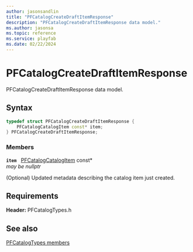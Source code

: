 ```yaml
---
author: jasonsandlin
title: "PFCatalogCreateDraftItemResponse"
description: "PFCatalogCreateDraftItemResponse data model."
ms.author: jasonsa
ms.topic: reference
ms.service: playfab
ms.date: 02/22/2024
---
```


# PFCatalogCreateDraftItemResponse  

PFCatalogCreateDraftItemResponse data model.  

## Syntax  
  
```cpp
typedef struct PFCatalogCreateDraftItemResponse {  
    PFCatalogCatalogItem const* item;  
} PFCatalogCreateDraftItemResponse;  
```
  
### Members  
  
**`item`** &nbsp; [PFCatalogCatalogItem](pfcatalogcatalogitem.md) const*  
*may be nullptr*  
  
(Optional) Updated metadata describing the catalog item just created.
  
  
## Requirements  
  
**Header:** PFCatalogTypes.h
  
## See also  
[PFCatalogTypes members](../pfcatalogtypes_members.md)  

  
  
